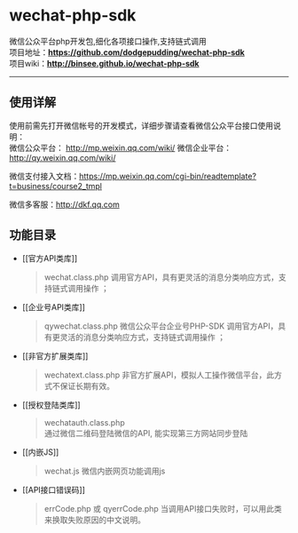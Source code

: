 # wechat-php-sdk

微信公众平台php开发包,细化各项接口操作,支持链式调用  
项目地址：**https://github.com/dodgepudding/wechat-php-sdk**  
项目wiki：**http://binsee.github.io/wechat-php-sdk**  

----

## 使用详解
使用前需先打开微信帐号的开发模式，详细步骤请查看微信公众平台接口使用说明：  
微信公众平台： http://mp.weixin.qq.com/wiki/
微信企业平台： http://qy.weixin.qq.com/wiki/

微信支付接入文档：https://mp.weixin.qq.com/cgi-bin/readtemplate?t=business/course2_tmpl

微信多客服：http://dkf.qq.com

## 功能目录

 - [[官方API类库]]
    > wechat.class.php
    > 调用官方API，具有更灵活的消息分类响应方式，支持链式调用操作 ；

 - [[企业号API类库]]
    > qywechat.class.php 
    > 微信公众平台企业号PHP-SDK
    > 调用官方API，具有更灵活的消息分类响应方式，支持链式调用操作 ；

 - [[非官方扩展类库]]
    > wechatext.class.php 
    > 非官方扩展API，模拟人工操作微信平台，此方式不保证长期有效。  

 - [[授权登陆类库]]
    > wechatauth.class.php  
    > 通过微信二维码登陆微信的API, 能实现第三方网站同步登陆

 - [[内嵌JS]]
    > wechat.js
    > 微信内嵌网页功能调用js

 - [[API接口错误码]]
    > errCode.php 或 qyerrCode.php 
    > 当调用API接口失败时，可以用此类来换取失败原因的中文说明。



